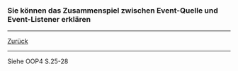 ### Sie können das Zusammenspiel zwischen Event-Quelle und Event-Listener erklären

---

[Zurück](500gui.md)

---
Siehe OOP4 S.25-28

